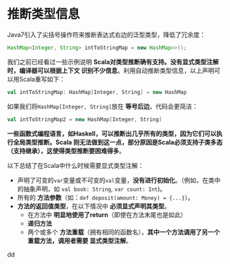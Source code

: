 推断类型信息
================================================================================
Java7引入了尖括号操作符来推断表达式右边的泛型类型，降低了冗余度：
```java
HashMap<Integer, String> intToStringMap = new HashMap<>();
```
我们之前已经看过一些示例说明 **Scala对类型推断确有支持。没有显式类型注解时，编译器可以根据上下文
识别不少信息**。利用自动推断类型信息，以上声明可以用Scala重写如下：
```scala
val intToStringMap: HashMap[Integer, String] = new HashMap
```
如果我们将`HashMap[Integer, String]`放在 **等号后边**，代码会更简洁：
```scala
val intToStringMap2 = new HashMap[Integer, String]
```
**一些函数式编程语言，如Haskell，可以推断出几乎所有的类型，因为它们可以执行全局类型推断。Scala
则无法做到这一点，部分原因是Scala必须支持子类多态（支持继承），这使得类型推断要困难得多**。

以下总结了在Scala中什么时候需要显式类型注解：
+ 声明了可变的`var`变量或不可变的`val`变量，**没有进行初始化**。（例如，在类中的抽象声明，如
`val book: String`, `var count: Int`)。
+ 所有的 **方法参数**（如：`def deposit(amount: Money) = {...}`）。
+ **方法的返回值类型**，在以下情况中 **必须显式声明其类型**。
  - 在方法中 **明显地使用了return**（即使在方法末尾也是如此）
  - **递归方法**
  - 两个或多个 **方法重载**（拥有相同的函数名），**其中一个方法调用了另一个重载方法，调用者需要
  显式类型注解**。




































dd
